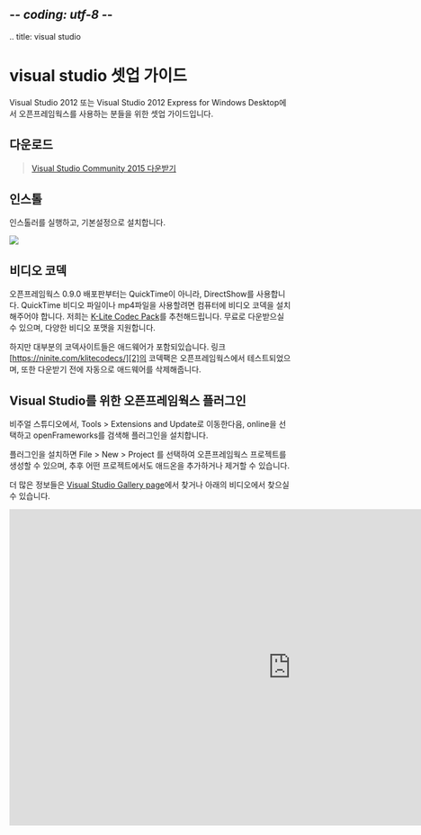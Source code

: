 ## -*- coding: utf-8 -*-
.. title: visual studio

visual studio 셋업 가이드
=========================
Visual Studio 2012 또는 Visual Studio 2012 Express for Windows Desktop에서 오픈프레임웍스를 사용하는 분들을 위한 셋업 가이드입니다.

<!-- Download -->
다운로드
--------
> [Visual Studio Community 2015 다운받기][0]

인스톨
-------
인스톨러를 실행하고, 기본설정으로 설치합니다.

![](/setup/vs/vs_install.png)

비디오 코덱
-------
오픈프레임웍스 0.9.0 배포판부터는 QuickTime이 아니라, DirectShow를 사용합니다. QuickTime 비디오 파일이나 mp4파일을 사용할려면 컴퓨터에 비디오 코덱을 설치해주어야 합니다. 저희는 [K-Lite Codec Pack][1]를 추천해드립니다. 무료로 다운받으실 수 있으며, 다양한 비디오 포맷을 지원합니다.

하지만 대부분의 코덱사이트들은 애드웨어가 포함되있습니다. 링크 [https://ninite.com/klitecodecs/][2]의 코덱팩은 오픈프레임웍스에서 테스트되었으며, 또한 다운받기 전에 자동으로 애드웨어를 삭제해줍니다.

Visual Studio를 위한 오픈프레임웍스 플러그인
---------------------------------------------------
비주얼 스튜디오에서, Tools > Extensions and Update로 이동한다음, online을 선택하고 openFrameworks를 검색해 플러그인을 설치합니다.

플러그인을 설치하면 File > New > Project 를 선택하여 오픈프레임웍스 프로젝트를 생성할 수 있으며, 추후 어떤 프로젝트에서도 애드온을 추가하거나 제거할 수 있습니다.

더 많은 정보들은 [Visual Studio Gallery page](https://visualstudiogallery.msdn.microsoft.com/77678909-81b8-494b-b75c-d97dd7a3eaa6)에서 찾거나 아래의 비디오에서 찾으실 수 있습니다.

<iframe src="https://player.vimeo.com/video/143111085" width="1000" height="562" frameborder="0" webkitallowfullscreen mozallowfullscreen allowfullscreen></iframe>

[0]: https://go.microsoft.com/fwlink/?LinkId=532606&clcid=0x409
[1]: https://en.wikipedia.org/wiki/K-Lite_Codec_Pack
[2]: https://ninite.com/klitecodecs/
